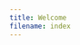 ```yaml
---
title: Welcome
filename: index
---
```

<head>
    <link rel="stylesheet" type="text/css" href="css/style.css">
    <!-- Global site tag (gtag.js) - Google Analytics -->
    <script async src="https://www.googletagmanager.com/gtag/js?id=UA-178459008-1"></script>
    <script>
    window.dataLayer = window.dataLayer || [];
    function gtag(){dataLayer.push(arguments);}
    gtag('js', new Date());

    gtag('config', 'UA-178459008-1');
    </script>
</head>

<ul class="navbar"> 
    <li class="navbar"><a class="navbar" href="/portfolio.html">Portfolio</a></li>
    <li class="navbar"><a class="navbar" href="/resume.html">Resume</a></li>
    <li class="navbar"><a class="navbar" href="/index.html">Home</a></li>
</ul>

# Hello!

Welcome to my site. Here you can find information on my [resume](resume.html), and [portfolio](portfolio.html).

## About me

*Code is policy.* In government, the choices we make when building systems or analyzing data are policy choices. I work at the intersection of Data Science & Government telling stories which make a difference and bring positive change. I received a MS in Computational Analysis & Public Policy from the University of Chicago in 2020.

I am a [data](example_nationwide.html) [scientist](/cmfproperty), [award-winning historian](https://www.jstor.org/stable/10.2979/indimagahist.115.2.01), [policymaker](https://gitlab.com/users/erhlango/activity), and [educator](https://chicago2020.satrdays.org/). Check out my portfolio [here](portfolio.html).

